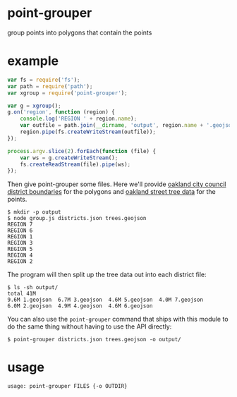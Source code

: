 # point-grouper

group points into polygons that contain the points

# example

``` js
var fs = require('fs');
var path = require('path');
var xgroup = require('point-grouper');

var g = xgroup();
g.on('region', function (region) {
    console.log('REGION ' + region.name);
    var outfile = path.join(__dirname, 'output', region.name + '.geojson');
    region.pipe(fs.createWriteStream(outfile));
});

process.argv.slice(2).forEach(function (file) {
    var ws = g.createWriteStream();
    fs.createReadStream(file).pipe(ws);
});
```

Then give point-grouper some files. Here we'll provide
[oakland city council district boundaries](https://github.com/maxogden/oakland-city-council-districts/blob/master/districts.geojson)
for the polygons and
[oakland street tree data](https://github.com/marishaf/Oakland_2006_Tree_Survey/blob/master/trees.geojson)
for the points.

```
$ mkdir -p output
$ node group.js districts.json trees.geojson
REGION 7
REGION 6
REGION 1
REGION 3
REGION 5
REGION 4
REGION 2
```

The program will then split up the tree data out into each district file:

```
$ ls -sh output/
total 41M
9.6M 1.geojson  6.7M 3.geojson  4.6M 5.geojson  4.0M 7.geojson
6.0M 2.geojson  4.9M 4.geojson  4.6M 6.geojson
```

You can also use the `point-grouper` command that ships with this module to do
the same thing without having to use the API directly:

```
$ point-grouper districts.json trees.geojson -o output/
```

# usage

```
usage: point-grouper FILES {-o OUTDIR}
```
